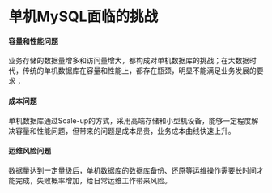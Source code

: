 

# 单机MySQL面临的挑战

#### 容量和性能问题

业务存储的数据量增多和访问量增大，都构成对单机数据库的挑战；在大数据时代，传统的单机数据库在容量和性能上，都存在瓶颈，明显不能满足业务发展的要求；

#### 成本问题

单机数据库通过Scale-up的方式，采用高端存储和小型机设备，能够一定程度解决容量和性能问题，但带来的问题是成本昂贵，业务成本曲线快速上升。

#### 运维风险问题

数据量达到一定量级后，单机数据库的数据库备份、还原等运维操作需要长时间才能完成，失败概率增加，给日常运维工作带来风险。

